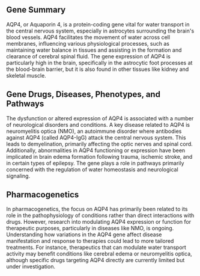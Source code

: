 ## Gene Summary
AQP4, or Aquaporin 4, is a protein-coding gene vital for water transport in the central nervous system, especially in astrocytes surrounding the brain's blood vessels. AQP4 facilitates the movement of water across cell membranes, influencing various physiological processes, such as maintaining water balance in tissues and assisting in the formation and clearance of cerebral spinal fluid. The gene expression of AQP4 is particularly high in the brain, specifically in the astrocytic foot processes at the blood-brain barrier, but it is also found in other tissues like kidney and skeletal muscle.

## Gene Drugs, Diseases, Phenotypes, and Pathways
The dysfunction or altered expression of AQP4 is associated with a number of neurological disorders and conditions. A key disease related to AQP4 is neuromyelitis optica (NMO), an autoimmune disorder where antibodies against AQP4 (called AQP4-IgG) attack the central nervous system. This leads to demyelination, primarily affecting the optic nerves and spinal cord. Additionally, abnormalities in AQP4 functioning or expression have been implicated in brain edema formation following trauma, ischemic stroke, and in certain types of epilepsy. The gene plays a role in pathways primarily concerned with the regulation of water homeostasis and neurological signaling.

## Pharmacogenetics
In pharmacogenetics, the focus on AQP4 has primarily been related to its role in the pathophysiology of conditions rather than direct interactions with drugs. However, research into modulating AQP4 expression or function for therapeutic purposes, particularly in diseases like NMO, is ongoing. Understanding how variations in the AQP4 gene affect disease manifestation and response to therapies could lead to more tailored treatments. For instance, therapeutics that can modulate water transport activity may benefit conditions like cerebral edema or neuromyelitis optica, although specific drugs targeting AQP4 directly are currently limited but under investigation.